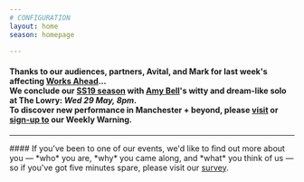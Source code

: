```yaml
---
# CONFIGURATION
layout: home
season: homepage

---
```

#### Thanks to our audiences, partners, Avital, and Mark for last week's affecting [Works Ahead](/current/2019-worksahead)…<br>We conclude our [SS19 season](/current/2019-springsummer) with [Amy Bell](/current/2019-springsummer/bell)'s witty and dream-like solo at The Lowry: *Wed 29 May, 8pm*.<br>To discover new performance in Manchester + beyond, please <a href="http://wordofwarning.posthaven.com" target="_blank">visit</a> or <a href="http://eepurl.com/i_Odb" target="_blank">sign-up to</a> our Weekly Warning.          
<hr>               
#### If you've been to one of our events, we'd like to find out more about you — *who* you are, *why* you came along, and *what* you think of us — so if you've got five minutes spare, please visit our <a href="http://research.audiencesurveys.org/s.asp?k=152950990710" target="_blank">survey</a>.

